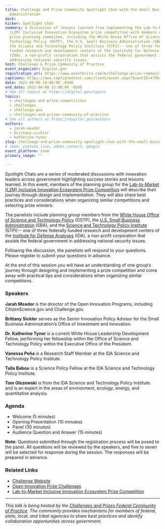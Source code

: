 ```yaml
---
title: Challenge and Prize Community Spotlight Chat with the Small Business
  Administration
deck: 
kicker: Spotlight Chat
summary: A discussion of lessons learned from implementing the Lab-to-Market
  (L2M) Inclusive Innovation Ecosystem prize competition with members of the
  prize planning committee, including the White House Office of Science and
  Technology Policy (OSTP), the U.S. Small Business Administration (SBA), and
  the Science and Technology Policy Institute (STPI)-- one of three federally
  funded research and development centers of the Institute for Defense Analyses
  (IDA), a non-profit corporation that assists the federal government in
  addressing national security issues.
host: Challenge & Prize Community of Practice
event_organizer: Digital.gov
registration_url: https://www.eventbrite.com/e/challenge-prize-community-spotlight-chat-registration-156270187337
captions: https://www.captionedtext.com/client/event.aspx?EventID=4795465&CustomerID=321
date: 2021-06-08 14:00:00 -0500
end_date: 2021-06-08 15:00:00 -0500
# See all topics at https://digital.gov/topics
topics:
  - challenges-and-prize-competitions
  - challenges
  - challenge-gov
  - challenges-and-prizes-community-of-practice
# See all authors at https://digital.gov/authors
authors:
  - jarah-meador
  - brittany-sickler
  - katherine-tyner
slug: challenge-and-prize-community-spotlight-chat-with-the-small-business-administration
# zoom, youtube_live, adobe_connect, google
event_platform: zoom
primary_image: ""

---
```


Spotlight Chats are a series of moderated discussions with innovation leaders across government highlighting success stories and lessons learned. In this event, members of the planning group for the [Lab-to-Market (L2M) Inclusive Innovation Ecosystem Prize Competition](https://www.sbir.gov/l2m) will describe their journey through design and implementation. They will also share best practices and considerations when organizing similar competitions and selecting prize winners. 

The panelists include planning group members from the [White House Office of Science and Technology Policy](https://www.whitehouse.gov/ostp/) (OSTP), the [U.S. Small Business Administration](https://www.sba.gov/) (SBA), and the [Science and Technology Policy Institute](https://www.ida.org/en/ida-ffrdcs/science-and-technology-policy-institute) (STPI)-- one of three federally funded research and development centers of the [Institute for Defense Analyses](https://www.ida.org/) (IDA), a non-profit corporation that assists the federal government in addressing national security issues.

Following the discussion, the panelists will respond to your questions. Please register to submit your questions in advance.

At the end of this session you will have an understanding of one group’s journey through designing and implementing a prize competition and come away with practical tips and considerations when organizing similar competitions.

### Speakers

**Jarah Meador** is the director of the Open Innovation Programs, including CitizenScience.gov and Challenge.gov.

**Brittany Sickler** serves as the Senior Innovation Policy Advisor for the Small Business Administration’s Office of Investment and Innovation.

**Dr. Katherine Tyner** is a current White House Leadership Development Fellow, performing her fellowship within the Office of Science and Technology Policy within the Executive Office of the President.

**Vanessa Peña** is a Research Staff Member at the IDA Science and Technology Policy Institute.

**Talla Babou** is a Science Policy Fellow at the IDA Science and Technology Policy Institute.

**Tom Olszewski** is from the IDA Science and Technology Policy Institute. and is an expert in the areas of environment, ecology, energy, and quantitative analysis.

### Agenda

* Welcome (5 minutes)
* Opening Presentation (10 minutes)
* Panel (30 minutes)
* Audience Question and Answer (15 minutes)

**Note:** Questions submitted through the registration process will be posed to the panel. All questions will be reviewed by the speakers, and five to seven will be selected for response during the session. The responses will be prepared in advance.

### Related Links

* [Challenge Website](https://www.challenge.gov/)
* [Open Innovation Prize Challenges](https://www.nist.gov/ctl/pscr/open-innovation-prize-challenges)
* [Lab-to-Market Inclusive Innovation Ecosystem Prize Competition](https://www.sbir.gov/l2m)

- - -

*This talk is being hosted by the [Challenges and Prizes Federal Community of Practice](https://digital.gov/communities/challenges-prizes/). The community provides mechanisms for members of federal, state, local, and tribal agencies to share best practices and identify collaboration opportunities across government.*
